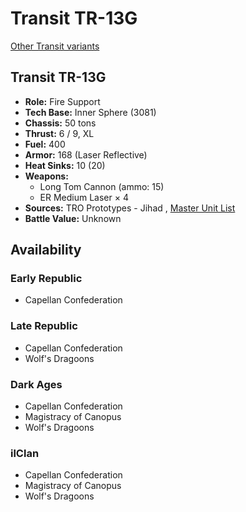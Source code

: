 # Transit TR-13G 

[Other Transit variants](../transit.md) 

## Transit TR-13G 

- **Role:** Fire Support 
- **Tech Base:** Inner Sphere (3081) 
- **Chassis:** 50 tons 
- **Thrust:** 6 / 9, XL 
- **Fuel:** 400 
- **Armor:** 168 (Laser Reflective) 
- **Heat Sinks:** 10 (20) 
- **Weapons:** 
  - Long Tom Cannon (ammo: 15) 
  - ER Medium Laser × 4 
- **Sources:** TRO Prototypes - Jihad , [Master Unit List](http://masterunitlist.info/Unit/Details/5274) 
- **Battle Value:** Unknown 

## Availability 

### Early Republic 

- Capellan Confederation 

### Late Republic 

- Capellan Confederation 
- Wolf's Dragoons 

### Dark Ages 

- Capellan Confederation 
- Magistracy of Canopus 
- Wolf's Dragoons 

### ilClan 

- Capellan Confederation 
- Magistracy of Canopus 
- Wolf's Dragoons 

